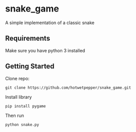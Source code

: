 # snake_game

A simple implementation of a classic snake

## Requirements

Make sure you have python 3 installed

## Getting Started
Clone repo:

```
git clone https://github.com/hotwetpepper/snake_game.git
```
Install library

```
pip install pygame
```

Then run

```
python snake.py
```

